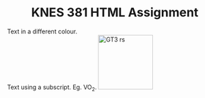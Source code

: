 <!DOCTYPE html>
<html>
  <head>
    <h1 align="center"> KNES 381 HTML Assignment </h1>
  </head>
  
  <body>
    <p1 color="green"> Text in a different colour. </p1>
    <br>
    <p2> Text using a subscript. Eg. VO<sub>2</sub>. </p2>
    <img src="/Users/Alex/Documents/Projects/GT3rs.jpg" alt= "GT3 rs" style="width 128px;height:128px;">
  </body>
</html>
